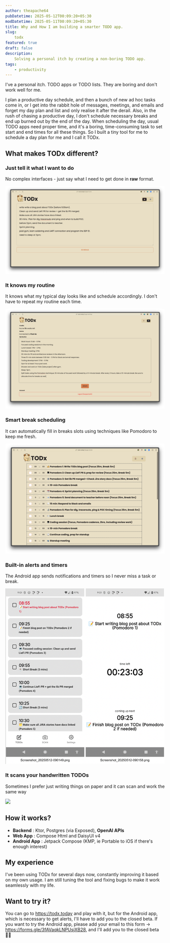 ```yaml
---
author: theapache64
pubDatetime: 2025-05-12T00:09:20+05:30
modDatetime: 2025-05-11T00:09:20+05:30
title: Why and How I am building a smarter TODO app.
slug: 
    todx
featured: true
draft: false
description: 
    Solving a personal itch by creating a non-boring TODO app.
tags:
    - productivity
---
```


I've a personal itch. TODO apps or TODO lists. They are boring and don't work well for me.

I plan a productive day schedule, and then a bunch of new ad hoc tasks come in, or I get into the rabbit hole of messages, meetings, and emails and forget my day plan and list and only realise it after the derail. Also, in the rush of chasing a productive day, I don't schedule necessary breaks and end up burned out by the end of the day. When scheduling the day, usual TODO apps need proper time, and it's a boring, time-consuming task to set start and end times for all these things. So I built a tiny tool for me to schedule a day plan for me and I call it TODx. 

## What makes TODx different?


### Just tell it what I want to do
No complex interfaces - just say what I need to get done in **raw** format.

![](todx_home.png)

### It knows my routine
It knows what my typical day looks like and schedule accordingly. I don't have to repeat my routine each time.

![](todx_routine.png)

### Smart break scheduling
It can automatically fill in breaks slots using techniques like Pomodoro to keep me fresh.

![](todx_todos.png)

### Built-in alerts and timers
The Android app sends notifications and timers so I never miss a task or break.

![](todx_android.png)

### It scans your handwritten TODOs
Sometimes I prefer just writing things on paper and it can scan and work the same way

![](todx_scan.mp4.gif)

## How it works?

- **Backend** : Ktor, Postgres (via Exposed), **OpenAI APIs**
- **Web App** : Compose Html and DaisyUI v4
- **Android App** : Jetpack Compose (KMP, ie Portable to iOS if there's enough interest)

## My experience

I've been using TODx for several days now, constantly improving it based on my own usage. I am still tuning the tool and fixing bugs to make it work seamlessly with my life. 

## Want to try it?

You can go to https://todx.today and play with it, but for the Android app, which is necessary to get alerts, I'll have to add you to the closed beta. If you want to try the Android app, please add your email to this form -> https://forms.gle/3fAVaqkLNPUsjXB28, and I'll add you to the closed beta 🙌🏼
